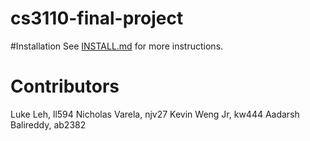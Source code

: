 # cs3110-final-project

#Installation
See [INSTALL.md](./INSTALL.md) for more instructions.

# Contributors
Luke Leh, ll594
Nicholas Varela, njv27
Kevin Weng Jr, kw444
Aadarsh Balireddy, ab2382
